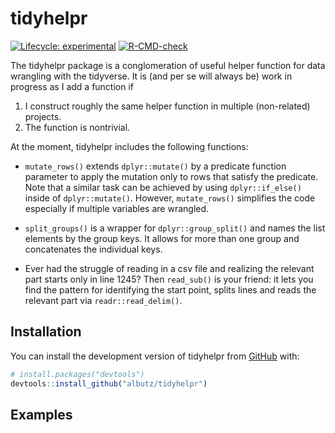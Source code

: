 
<!-- README.md is generated from README.Rmd. Please edit that file -->

# tidyhelpr

<!-- badges: start -->

[![Lifecycle:
experimental](https://img.shields.io/badge/lifecycle-experimental-orange.svg)](https://lifecycle.r-lib.org/articles/stages.html#experimental)
[![R-CMD-check](https://github.com/albutz/tidyhelpr/workflows/R-CMD-check/badge.svg)](https://github.com/albutz/tidyhelpr/actions)
<!-- badges: end -->

The tidyhelpr package is a conglomeration of useful helper function for
data wrangling with the tidyverse. It is (and per se will always be)
work in progress as I add a function if

1.  I construct roughly the same helper function in multiple
    (non-related) projects.
2.  The function is nontrivial.

At the moment, tidyhelpr includes the following functions:

-   `mutate_rows()` extends `dplyr::mutate()` by a predicate function
    parameter to apply the mutation only to rows that satisfy the
    predicate. Note that a similar task can be achieved by using
    `dplyr::if_else()` inside of `dplyr::mutate()`. However,
    `mutate_rows()` simplifies the code especially if multiple variables
    are wrangled.

-   `split_groups()` is a wrapper for `dplyr::group_split()` and names
    the list elements by the group keys. It allows for more than one
    group and concatenates the individual keys.

-   Ever had the struggle of reading in a csv file and realizing the
    relevant part starts only in line 1245? Then `read_sub()` is your
    friend: it lets you find the pattern for identifying the start
    point, splits lines and reads the relevant part via
    `readr::read_delim()`.

## Installation

You can install the development version of tidyhelpr from
[GitHub](https://github.com/) with:

``` r
# install.packages("devtools")
devtools::install_github("albutz/tidyhelpr")
```

## Examples
